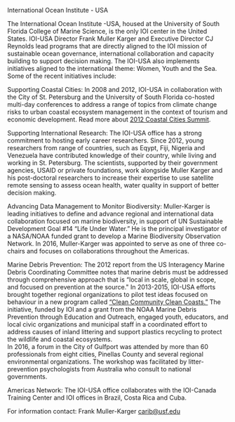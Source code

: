  International Ocean Institute - USA

The International Ocean Institute -USA, housed at the University of South Florida College of Marine Science, is the only IOI center in the United States. IOI-USA Director Frank Muller Karger and Executive Director CJ Reynolds lead programs that are directly aligned to the IOI mission of sustainable ocean governance, international collaboration and capacity building to support decision making. The IOI-USA also implements initiatives aligned to the international theme: Women, Youth and the Sea. Some of the recent initiatives include:

Supporting Coastal Cities: In 2008 and 2012, IOI-USA in collaboration with the City of St. Petersburg and the University of South Florida co-hosted multi-day conferences to address a range of topics from climate change risks to urban coastal ecosystem management in the context of tourism and economic development. 
Read more about [2012 Coastal Cities Summit](http://www.imars.usf.edu/coastal-cities-summit). 

Supporting International Research: The IOI-USA office has a strong commitment to hosting early career researchers. Since 2012, young researchers from range of countries, such as Eqypt, Fiji, Nigeria and Venezuela have contributed knowledge of their country, while living and working in St. Petersburg. The scientists, supported by their government agencies, USAID or private foundations, work alongside Muller Karger and his post-doctoral researchers to increase their expertise to use satellite remote sensing to assess ocean health, water quality in support of better decision making.

Advancing Data Management to Monitor Biodiversity: Muller-Karger is leading initiatives to define and advance regional and international data collaboration focused on marine biodiversity, in support of UN Sustainable Development Goal #14 “Life Under Water.” He is the principal investigator of a NASA/NOAA funded grant to develop a Marine Biodiversity Observation Network. In 2016, Muller-Karger was appointed to serve as one of three co-chairs and focuses on collaborations throughout the Americas.

Marine Debris Prevention: The 2012 report from the US Interagency Marine Debris Coordinating Committee notes that marine debris must be addressed through comprehensive approach that is “local in scale, global in scope, and focused on prevention at the source." 
In 2013-2015, IOI-USA efforts brought together regional organizations to pilot test ideas focused on behaviour in a new program called [“Clean Community Clean Coasts.”](http://imars.usf.edu/clean-community-clean-coasts) 
The initiative, funded by IOI and a grant from the NOAA Marine Debris Prevention through Education and Outreach, engaged youth, educators, and local civic organizations and municipal staff in a coordinated effort to address causes of inland littering and support plastics recycling to protect the wildlife and coastal ecosystems.  
In 2016, a forum in the City of Gulfport was attended by more than 60 professionals from eight cities, Pinellas County and several regional environmental organizations. 
The workshop was facilitated by litter-prevention psychologists from Australia who consult to national governments.

Americas Network: The IOI-USA office collaborates with the IOI-Canada Training Center and IOI offices in Brazil, Costa Rica and Cuba.  

 For information contact: Frank Muller-Karger carib@usf.edu 
